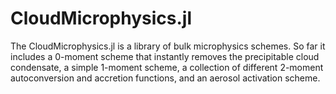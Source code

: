 # CloudMicrophysics.jl

The CloudMicrophysics.jl is a library of bulk microphysics schemes.
So far it includes
  a 0-moment scheme that instantly removes the precipitable cloud condensate,
  a simple 1-moment scheme,
  a collection of different 2-moment autoconversion and accretion functions,
  and an aerosol activation scheme.
